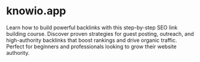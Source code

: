 # knowio.app
Learn how to build powerful backlinks with this step-by-step SEO link building course. Discover proven strategies for guest posting, outreach, and high-authority backlinks that boost rankings and drive organic traffic. Perfect for beginners and professionals looking to grow their website authority.
